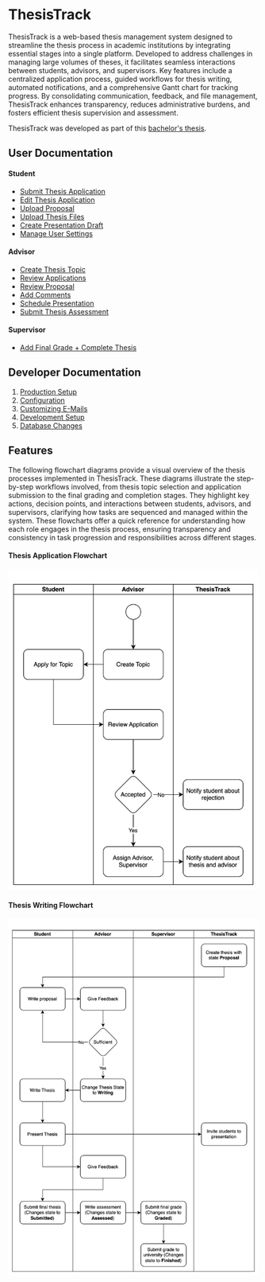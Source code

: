 # ThesisTrack

ThesisTrack is a web-based thesis management system designed to streamline the thesis process in academic institutions by integrating essential stages into a single platform. 
Developed to address challenges in managing large volumes of theses, it facilitates seamless interactions between students, advisors, and supervisors. 
Key features include a centralized application process, guided workflows for thesis writing, automated notifications, and a comprehensive Gantt chart for tracking progress. 
By consolidating communication, feedback, and file management, ThesisTrack enhances transparency, reduces administrative burdens, and fosters efficient thesis supervision and assessment.

ThesisTrack was developed as part of this [bachelor's thesis](docs/files/ba-thesis-fabian-emilius.pdf).

## User Documentation

#### Student
- [Submit Thesis Application](https://live.rbg.tum.de/w/artemisintro/53606)
- [Edit Thesis Application](https://live.rbg.tum.de/w/artemisintro/53607)
- [Upload Proposal](https://live.rbg.tum.de/w/artemisintro/53608)
- [Upload Thesis Files](https://live.rbg.tum.de/w/artemisintro/53609)
- [Create Presentation Draft](https://live.rbg.tum.de/w/artemisintro/53604)
- [Manage User Settings](https://live.rbg.tum.de/w/artemisintro/53605)

#### Advisor
- [Create Thesis Topic](https://live.rbg.tum.de/w/artemisintro/53599)
- [Review Applications](https://live.rbg.tum.de/w/artemisintro/53601)
- [Review Proposal](https://live.rbg.tum.de/w/artemisintro/53602)
- [Add Comments](https://live.rbg.tum.de/w/artemisintro/53600)
- [Schedule Presentation](https://live.rbg.tum.de/w/artemisintro/53603)
- [Submit Thesis Assessment](https://live.rbg.tum.de/w/artemisintro/53598)

#### Supervisor
- [Add Final Grade + Complete Thesis](https://live.rbg.tum.de/w/artemisintro/53610)

## Developer Documentation

1. [Production Setup](docs/PRODUCTION.md)
2. [Configuration](docs/CONFIGURATION.md)
3. [Customizing E-Mails](docs/MAILS.md)
4. [Development Setup](docs/DEVELOPMENT.md)
5. [Database Changes](docs/DATABASE.md)

## Features

The following flowchart diagrams provide a visual overview of the thesis processes implemented in ThesisTrack. 
These diagrams illustrate the step-by-step workflows involved, from thesis topic selection and application submission to the final grading and completion stages. 
They highlight key actions, decision points, and interactions between students, advisors, and supervisors, clarifying how tasks are sequenced and managed within the system. 
These flowcharts offer a quick reference for understanding how each role engages in the thesis process, ensuring transparency and consistency in task progression and responsibilities across different stages.

#### Thesis Application Flowchart
![Thesis Application Flowchart](docs/files/thesis-application-flowchart.svg)

#### Thesis Writing Flowchart
![Thesis Writing Flowchart](docs/files/thesis-writing-flowchart.svg)

